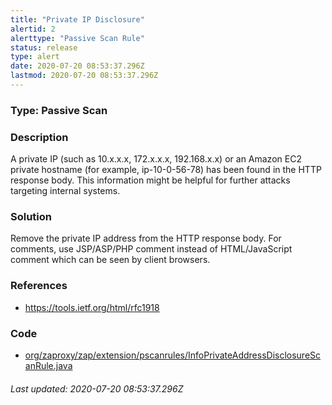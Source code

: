 ```yaml
---
title: "Private IP Disclosure"
alertid: 2
alerttype: "Passive Scan Rule"
status: release
type: alert
date: 2020-07-20 08:53:37.296Z
lastmod: 2020-07-20 08:53:37.296Z
---
```

### Type: Passive Scan

### Description
A private IP (such as 10.x.x.x, 172.x.x.x, 192.168.x.x) or an Amazon EC2 private hostname (for example, ip-10-0-56-78) has been found in the HTTP response body. This information might be helpful for further attacks targeting internal systems.

### Solution

Remove the private IP address from the HTTP response body.  For comments, use JSP/ASP/PHP comment instead of HTML/JavaScript comment which can be seen by client browsers.

### References

* https://tools.ietf.org/html/rfc1918

### Code

 * [org/zaproxy/zap/extension/pscanrules/InfoPrivateAddressDisclosureScanRule.java](https://github.com/zaproxy/zap-extensions/blob/master/addOns/pscanrules/src/main/java/org/zaproxy/zap/extension/pscanrules/InfoPrivateAddressDisclosureScanRule.java)

###### Last updated: 2020-07-20 08:53:37.296Z
